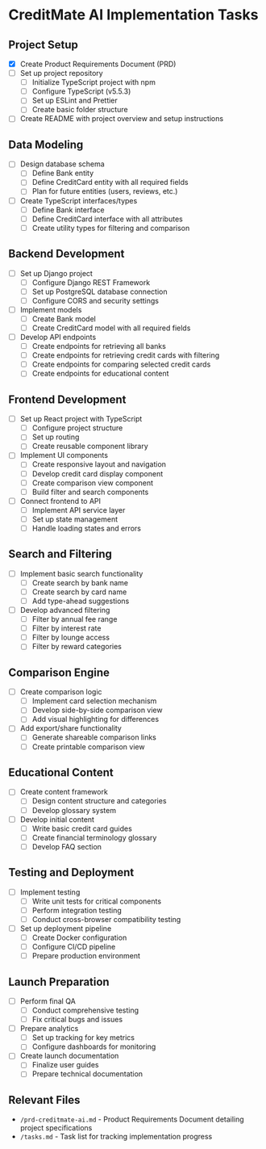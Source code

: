 # CreditMate AI Implementation Tasks

## Project Setup
- [x] Create Product Requirements Document (PRD)
- [ ] Set up project repository
  - [ ] Initialize TypeScript project with npm
  - [ ] Configure TypeScript (v5.5.3)
  - [ ] Set up ESLint and Prettier
  - [ ] Create basic folder structure
- [ ] Create README with project overview and setup instructions

## Data Modeling
- [ ] Design database schema
  - [ ] Define Bank entity
  - [ ] Define CreditCard entity with all required fields
  - [ ] Plan for future entities (users, reviews, etc.)
- [ ] Create TypeScript interfaces/types
  - [ ] Define Bank interface
  - [ ] Define CreditCard interface with all attributes
  - [ ] Create utility types for filtering and comparison

## Backend Development
- [ ] Set up Django project
  - [ ] Configure Django REST Framework
  - [ ] Set up PostgreSQL database connection
  - [ ] Configure CORS and security settings
- [ ] Implement models
  - [ ] Create Bank model
  - [ ] Create CreditCard model with all required fields
- [ ] Develop API endpoints
  - [ ] Create endpoints for retrieving all banks
  - [ ] Create endpoints for retrieving credit cards with filtering
  - [ ] Create endpoints for comparing selected credit cards
  - [ ] Create endpoints for educational content

## Frontend Development
- [ ] Set up React project with TypeScript
  - [ ] Configure project structure
  - [ ] Set up routing
  - [ ] Create reusable component library
- [ ] Implement UI components
  - [ ] Create responsive layout and navigation
  - [ ] Develop credit card display component
  - [ ] Create comparison view component
  - [ ] Build filter and search components
- [ ] Connect frontend to API
  - [ ] Implement API service layer
  - [ ] Set up state management
  - [ ] Handle loading states and errors

## Search and Filtering
- [ ] Implement basic search functionality
  - [ ] Create search by bank name
  - [ ] Create search by card name
  - [ ] Add type-ahead suggestions
- [ ] Develop advanced filtering
  - [ ] Filter by annual fee range
  - [ ] Filter by interest rate
  - [ ] Filter by lounge access
  - [ ] Filter by reward categories

## Comparison Engine
- [ ] Create comparison logic
  - [ ] Implement card selection mechanism
  - [ ] Develop side-by-side comparison view
  - [ ] Add visual highlighting for differences
- [ ] Add export/share functionality
  - [ ] Generate shareable comparison links
  - [ ] Create printable comparison view

## Educational Content
- [ ] Create content framework
  - [ ] Design content structure and categories
  - [ ] Develop glossary system
- [ ] Develop initial content
  - [ ] Write basic credit card guides
  - [ ] Create financial terminology glossary
  - [ ] Develop FAQ section

## Testing and Deployment
- [ ] Implement testing
  - [ ] Write unit tests for critical components
  - [ ] Perform integration testing
  - [ ] Conduct cross-browser compatibility testing
- [ ] Set up deployment pipeline
  - [ ] Create Docker configuration
  - [ ] Configure CI/CD pipeline
  - [ ] Prepare production environment

## Launch Preparation
- [ ] Perform final QA
  - [ ] Conduct comprehensive testing
  - [ ] Fix critical bugs and issues
- [ ] Prepare analytics
  - [ ] Set up tracking for key metrics
  - [ ] Configure dashboards for monitoring
- [ ] Create launch documentation
  - [ ] Finalize user guides
  - [ ] Prepare technical documentation

## Relevant Files
- `/prd-creditmate-ai.md` - Product Requirements Document detailing project specifications
- `/tasks.md` - Task list for tracking implementation progress
